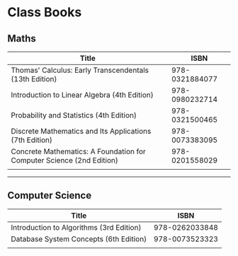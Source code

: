 # Class Books

## Maths
| Title | ISBN |
|  ---  | ---  |
| Thomas' Calculus: Early Transcendentals (13th Edition) | 978-0321884077 |
| Introduction to Linear Algebra (4th Edition) | 978-0980232714 |
| Probability and Statistics (4th Edition) | 978-0321500465 |
| Discrete Mathematics and Its Applications (7th Edition) | 978-0073383095 |
| Concrete Mathematics: A Foundation for Computer Science (2nd Edition) | 978-0201558029 |
|  |  |

---

## Computer Science
| Title | ISBN |
|  ---  | ---  |
| Introduction to Algorithms (3rd Edition) | 978-0262033848 |
| Database System Concepts (6th Edition) | 978-0073523323 |
|  |  |